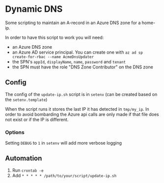 # Dynamic DNS

Some scripting to maintain an A-record in an Azure DNS zone for a home-ip.

In order to have this script to work you will need:
- an Azure DNS zone
- an Azure AD service principal. You can create one with `az ad sp create-for-rbac --name AcmeDnsUpdater`
- the SPN's `appId`, `displayName`, `name`, `password` and `tenant`
- the SPN must have the role "DNS Zone Contributor" on the DNS zone

## Config

The config of the `update-ip.sh` script is in `setenv` (can be created based on the `setenv.template`)

When the script runs it stores the last IP it has detected in `tmp/my_ip`. In order to avoid bombarding the Azure api calls are only made if that file does not exist or if the IP is different.

### Options

Setting `DEBUG` to `1` in `setenv` will add more verbose logging

## Automation

1. Run `crontab -e`
1. Add `* * * * * /path/to/your/script/update-ip.sh`



